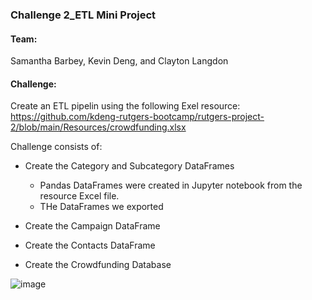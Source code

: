 ### Challenge 2_ETL Mini Project

#### Team:
Samantha Barbey, Kevin Deng, and Clayton Langdon

#### Challenge:
Create an ETL pipelin using the following Exel resource: https://github.com/kdeng-rutgers-bootcamp/rutgers-project-2/blob/main/Resources/crowdfunding.xlsx

Challenge consists of: 
* Create the Category and Subcategory DataFrames
    - Pandas DataFrames were created in Jupyter notebook from the resource Excel file.
    - THe DataFrames we exported 

* Create the Campaign DataFrame

* Create the Contacts DataFrame

* Create the Crowdfunding Database





![image](https://github.com/kdeng-rutgers-bootcamp/rutgers-project-2/assets/139593626/d71dec9d-7309-434f-b6ff-5a172e8a5ac8)
